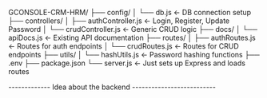 GCONSOLE-CRM-HRM/
├── config/
│   └── db.js                  ← DB connection setup
├── controllers/
│   ├── authController.js      ← Login, Register, Update Password
│   └── crudController.js      ← Generic CRUD logic
├── docs/
│   └── apiDocs.js             ← Existing API documentation
├── routes/
│   ├── authRoutes.js          ← Routes for auth endpoints
│   └── crudRoutes.js          ← Routes for CRUD endpoints
├── utils/
│   └── hashUtils.js           ← Password hashing functions
├── .env
├── package.json
└── server.js                  ← Just sets up Express and loads routes



------------- Idea about the backend --------------------------



